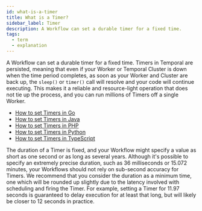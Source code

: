 ```yaml
---
id: what-is-a-timer
title: What is a Timer?
sidebar_label: Timer
description: A Workflow can set a durable timer for a fixed time.
tags:
  - term
  - explanation
---
```


A Workflow can set a durable timer for a fixed time.
Timers in Temporal are persisted, meaning that even if your Worker or Temporal Cluster is down when the time period completes, as soon as your Worker and Cluster are back up, the `sleep()` or `timer()` call will resolve and your code will continue executing.
This makes it a reliable and resource-light operation that does not tie up the process, and you can run millions of Timers off a single Worker.

- [How to set Timers in Go](/go/timers)
- [How to set Timers in Java](/java/timers)
- [How to set Timers in PHP](/php/timers)
- [How to set Timers in Python](/python/timers)
- [How to set Timers in TypeScript](/typescript/timers)

The duration of a Timer is fixed, and your Workflow might specify a value as short as one second or as long as several years.
Although it's possible to specify an extremely precise duration, such as 36 milliseconds or 15.072 minutes, your Workflows should not rely on sub-second accuracy for Timers.
We recommend that you consider the duration as a minimum time, one which will be rounded up slightly due to the latency involved with scheduling and firing the Timer.
For example, setting a Timer for 11.97 seconds is guaranteed to delay execution for at least that long, but will likely be closer to 12 seconds in practice.
